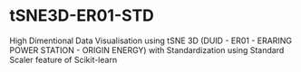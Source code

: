 # tSNE3D-ER01-STD
High Dimentional Data Visualisation using tSNE 3D (DUID - ER01 - ERARING POWER STATION - ORIGIN ENERGY) with Standardization using Standard Scaler feature of Scikit-learn
